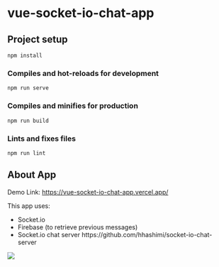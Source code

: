 # vue-socket-io-chat-app

## Project setup
```
npm install
```

### Compiles and hot-reloads for development
```
npm run serve
```

### Compiles and minifies for production
```
npm run build
```

### Lints and fixes files
```
npm run lint
```

## About App

Demo Link: https://vue-socket-io-chat-app.vercel.app/

This app uses:
<ul>
  <li>Socket.io</li>
  <li>Firebase (to retrieve previous messages)</li>
  <li>Socket.io chat server https://github.com/hhashimi/socket-io-chat-server</li>
</ul>

<img src='https://user-images.githubusercontent.com/18535797/138693987-179e09e9-f12a-4e8c-84bb-996d7fba0280.png'/>
